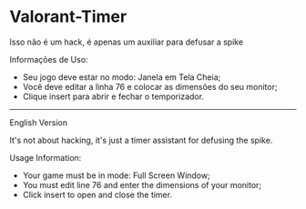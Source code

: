 # Valorant-Timer

Isso não é um hack, é apenas um auxiliar para defusar a spike

Informações de Uso:

- Seu jogo deve estar no modo: Janela em Tela Cheia;
- Você deve editar a linha 76 e colocar as dimensões do seu monitor;
- Clique insert para abrir e fechar o temporizador.

------------------------------------------------------------------------------
English Version

It's not about hacking, it's just a timer assistant for defusing the spike.

Usage Information:

- Your game must be in mode: Full Screen Window;
- You must edit line 76 and enter the dimensions of your monitor;
- Click insert to open and close the timer.
